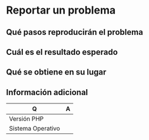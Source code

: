 # Reportar un problema

## Qué pasos reproducirán el problema

## Cuál es el resultado esperado

## Qué se obtiene en su lugar

## Información adicional

| Q                 | A   |
|-------------------|-----|
| Versión PHP       |     |
| Sistema Operativo |     |
